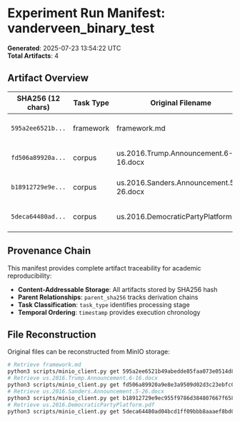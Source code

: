 # Experiment Run Manifest: vanderveen_binary_test

**Generated**: 2025-07-23 13:54:22 UTC  
**Total Artifacts**: 4

## Artifact Overview

| SHA256 (12 chars) | Task Type | Original Filename | Timestamp |
|-------------------|-----------|-------------------|-----------|
| `595a2ee6521b...` | framework | framework.md | 2025-07-23 13:54:22 |
| `fd506a89920a...` | corpus | us.2016.Trump.Announcement.6-16.docx | 2025-07-23 13:54:22 |
| `b18912729e9e...` | corpus | us.2016.Sanders.Announcement.5-26.docx | 2025-07-23 13:54:22 |
| `5deca64480ad...` | corpus | us.2016.DemocraticPartyPlatform.pdf | 2025-07-23 13:54:22 |

## Provenance Chain

This manifest provides complete artifact traceability for academic reproducibility:

- **Content-Addressable Storage**: All artifacts stored by SHA256 hash
- **Parent Relationships**: `parent_sha256` tracks derivation chains
- **Task Classification**: `task_type` identifies processing stage
- **Temporal Ordering**: `timestamp` provides execution chronology

## File Reconstruction

Original files can be reconstructed from MinIO storage:

```bash
# Retrieve framework.md
python3 scripts/minio_client.py get 595a2ee6521b49abedde85faa073e0514d8f18c7da108b28b611f9c8de16c2a3 framework.md
# Retrieve us.2016.Trump.Announcement.6-16.docx
python3 scripts/minio_client.py get fd506a89920a9e8e3a9509d02d3c23ebfc0bf70cd4273784fae44d29b2609c33 us.2016.Trump.Announcement.6-16.docx
# Retrieve us.2016.Sanders.Announcement.5-26.docx
python3 scripts/minio_client.py get b18912729e9ec955f9786d384807667f6589c8e3d6003cb7dd144ea5577537d4 us.2016.Sanders.Announcement.5-26.docx
# Retrieve us.2016.DemocraticPartyPlatform.pdf
python3 scripts/minio_client.py get 5deca64480ad04bcd1ff09bbb8aaaef8bd05a2c6084bd7e9289995be42085a0f us.2016.DemocraticPartyPlatform.pdf
```
